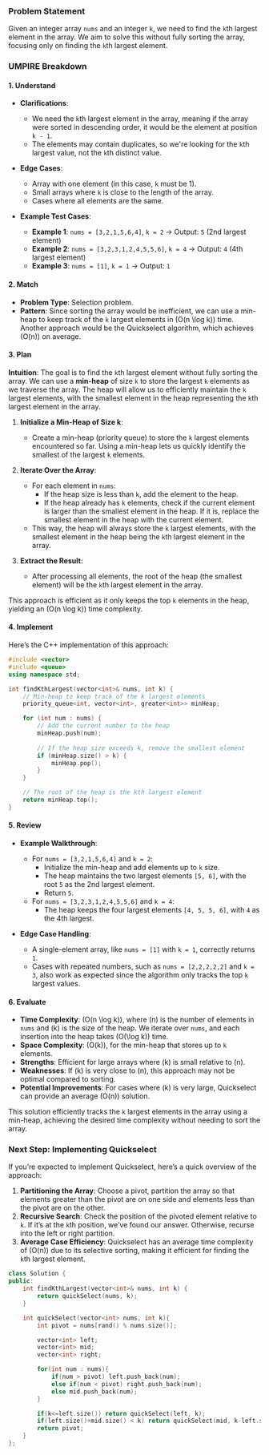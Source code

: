### Problem Statement

Given an integer array `nums` and an integer `k`, we need to find the `k`th largest element in the array. We aim to solve this without fully sorting the array, focusing only on finding the `k`th largest element.

### UMPIRE Breakdown

#### **1. Understand**
- **Clarifications**:
  - We need the `k`th largest element in the array, meaning if the array were sorted in descending order, it would be the element at position `k - 1`.
  - The elements may contain duplicates, so we're looking for the `k`th largest value, not the `k`th distinct value.
  
- **Edge Cases**:
  - Array with one element (in this case, `k` must be 1).
  - Small arrays where `k` is close to the length of the array.
  - Cases where all elements are the same.

- **Example Test Cases**:
  - **Example 1**: `nums = [3,2,1,5,6,4]`, `k = 2` → Output: `5` (2nd largest element)
  - **Example 2**: `nums = [3,2,3,1,2,4,5,5,6]`, `k = 4` → Output: `4` (4th largest element)
  - **Example 3**: `nums = [1]`, `k = 1` → Output: `1`

#### **2. Match**
- **Problem Type**: Selection problem.
- **Pattern**: Since sorting the array would be inefficient, we can use a min-heap to keep track of the `k` largest elements in \(O(n \log k)\) time. Another approach would be the Quickselect algorithm, which achieves \(O(n)\) on average.

#### **3. Plan**

**Intuition**:
The goal is to find the `k`th largest element without fully sorting the array. We can use a **min-heap** of size `k` to store the largest `k` elements as we traverse the array. The heap will allow us to efficiently maintain the `k` largest elements, with the smallest element in the heap representing the `k`th largest element in the array.

1. **Initialize a Min-Heap of Size k**:
   - Create a min-heap (priority queue) to store the `k` largest elements encountered so far. Using a min-heap lets us quickly identify the smallest of the largest `k` elements.

2. **Iterate Over the Array**:
   - For each element in `nums`:
     - If the heap size is less than `k`, add the element to the heap.
     - If the heap already has `k` elements, check if the current element is larger than the smallest element in the heap. If it is, replace the smallest element in the heap with the current element.
   - This way, the heap will always store the `k` largest elements, with the smallest element in the heap being the `k`th largest element in the array.

3. **Extract the Result**:
   - After processing all elements, the root of the heap (the smallest element) will be the `k`th largest element in the array.

This approach is efficient as it only keeps the top `k` elements in the heap, yielding an \(O(n \log k)\) time complexity.

#### **4. Implement**

Here’s the C++ implementation of this approach:

```cpp
#include <vector>
#include <queue>
using namespace std;

int findKthLargest(vector<int>& nums, int k) {
    // Min-heap to keep track of the k largest elements
    priority_queue<int, vector<int>, greater<int>> minHeap;

    for (int num : nums) {
        // Add the current number to the heap
        minHeap.push(num);
        
        // If the heap size exceeds k, remove the smallest element
        if (minHeap.size() > k) {
            minHeap.pop();
        }
    }

    // The root of the heap is the kth largest element
    return minHeap.top();
}
```

#### **5. Review**
- **Example Walkthrough**:
  - For `nums = [3,2,1,5,6,4]` and `k = 2`:
    - Initialize the min-heap and add elements up to `k` size.
    - The heap maintains the two largest elements `[5, 6]`, with the root `5` as the 2nd largest element.
    - Return `5`.
  - For `nums = [3,2,3,1,2,4,5,5,6]` and `k = 4`:
    - The heap keeps the four largest elements `[4, 5, 5, 6]`, with `4` as the 4th largest.

- **Edge Case Handling**:
  - A single-element array, like `nums = [1]` with `k = 1`, correctly returns `1`.
  - Cases with repeated numbers, such as `nums = [2,2,2,2,2]` and `k = 3`, also work as expected since the algorithm only tracks the top `k` largest values.

#### **6. Evaluate**
- **Time Complexity**: \(O(n \log k)\), where \(n\) is the number of elements in `nums` and \(k\) is the size of the heap. We iterate over `nums`, and each insertion into the heap takes \(O(\log k)\) time.
- **Space Complexity**: \(O(k)\), for the min-heap that stores up to `k` elements.
- **Strengths**: Efficient for large arrays where \(k\) is small relative to \(n\).
- **Weaknesses**: If \(k\) is very close to \(n\), this approach may not be optimal compared to sorting.
- **Potential Improvements**: For cases where \(k\) is very large, Quickselect can provide an average \(O(n)\) solution.

This solution efficiently tracks the `k` largest elements in the array using a min-heap, achieving the desired time complexity without needing to sort the array.

### Next Step: Implementing Quickselect

If you’re expected to implement Quickselect, here’s a quick overview of the approach:

1. **Partitioning the Array**: Choose a pivot, partition the array so that elements greater than the pivot are on one side and elements less than the pivot are on the other.
2. **Recursive Search**: Check the position of the pivoted element relative to `k`. If it’s at the `k`th position, we’ve found our answer. Otherwise, recurse into the left or right partition.
3. **Average Case Efficiency**: Quickselect has an average time complexity of \(O(n)\) due to its selective sorting, making it efficient for finding the `k`th largest element. 

```cpp
class Solution {
public:
    int findKthLargest(vector<int>& nums, int k) {
        return quickSelect(nums, k);
    }

    int quickSelect(vector<int> nums, int k){
        int pivot = nums[rand() % nums.size()];

        vector<int> left;
        vector<int> mid;
        vector<int> right;

        for(int num : nums){
            if(num > pivot) left.push_back(num);
            else if(num < pivot) right.push_back(num);
            else mid.push_back(num);
        }

        if(k<=left.size()) return quickSelect(left, k);
        if(left.size()+mid.size() < k) return quickSelect(mid, k-left.size()-mid.size());
        return pivot;
    }
};
```
